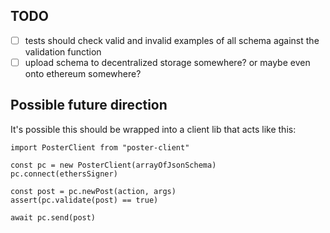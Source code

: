 ## TODO 
- [ ] tests should check valid and invalid examples of all schema against the validation function
- [ ] upload schema to decentralized storage somewhere? or maybe even onto ethereum somewhere?

## Possible future direction
It's possible this should be wrapped into a client lib that acts like this:
```
import PosterClient from "poster-client"

const pc = new PosterClient(arrayOfJsonSchema)
pc.connect(ethersSigner)

const post = pc.newPost(action, args)
assert(pc.validate(post) == true)

await pc.send(post)
```
